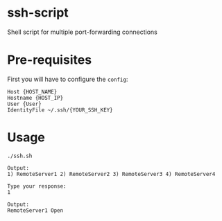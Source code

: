 # ssh-script
Shell script for multiple port-forwarding connections

# Pre-requisites
First you will have to configure the `config`:

```
Host {HOST_NAME}
Hostname {HOST_IP}
User {User}
IdentityFile ~/.ssh/{YOUR_SSH_KEY}
```

# Usage

```
./ssh.sh

Output:
1) RemoteServer1 2) RemoteServer2 3) RemoteServer3 4) RemoteServer4

Type your response:
1

Output:
RemoteServer1 Open
```
